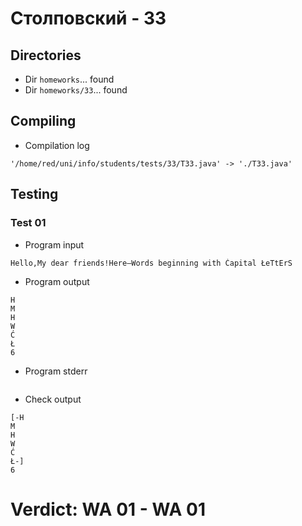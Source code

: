 # Столповский - 33
## Directories
- Dir `homeworks`... found
- Dir `homeworks/33`... found
## Compiling
- Compilation log
```
'/home/red/uni/info/students/tests/33/T33.java' -> './T33.java'

```
## Testing
### Test 01
- Program input
```
Hello,My dear friends!Here—Words beginning with Ćapital ŁeTtErS
```
- Program output
```
H
M
H
W
Ć
Ł
6

```
- Program stderr
```

```
- Check output
```
[-H
M
H
W
Ć
Ł-]
6

```
# Verdict: **WA 01** - WA 01
